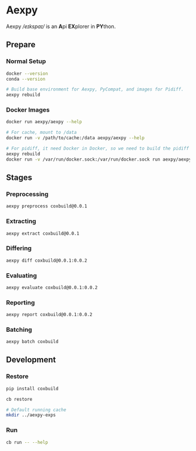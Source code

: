 # Aexpy

Aexpy */eɪkspaɪ/* is an **A**pi **EX**plorer in **PY**thon.

## Prepare

### Normal Setup

```sh
docker --version
conda --version

# Build base environment for Aexpy, PyCompat, and images for Pidiff.
aexpy rebuild
```

### Docker Images

```sh
docker run aexpy/aexpy --help

# For cache, mount to /data
docker run -v /path/to/cache:/data aexpy/aexpy --help

# For pidiff, it need Docker in Docker, so we need to build the pidiff image outside docker container first.
aexpy rebuild
docker run -v /var/run/docker.sock:/var/run/docker.sock run aexpy/aexpy --help
```

## Stages

### Preprocessing

```sh
aexpy preprocess coxbuild@0.0.1
```

### Extracting

```sh
aexpy extract coxbuild@0.0.1
```

### Differing

```sh
aexpy diff coxbuild@0.0.1:0.0.2
```

### Evaluating

```sh
aexpy evaluate coxbuild@0.0.1:0.0.2
```

### Reporting

```sh
aexpy report coxbuild@0.0.1:0.0.2
```

### Batching

```sh
aexpy batch coxbuild
```

## Development

### Restore

```sh
pip install coxbuild

cb restore

# Default running cache
mkdir ../aexpy-exps
```

### Run

```sh
cb run -- --help
```
